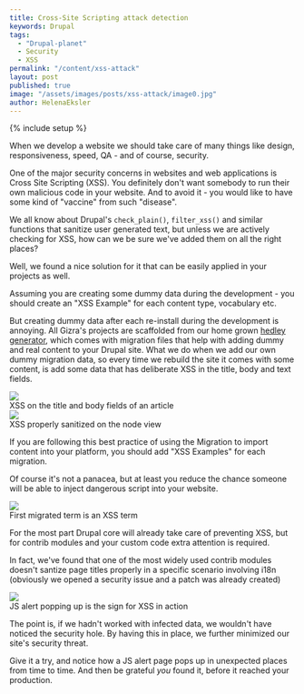 ```yaml
---
title: Cross-Site Scripting attack detection
keywords: Drupal
tags:
  - "Drupal-planet"
  - Security
  - XSS
permalink: "/content/xss-attack"
layout: post
published: true
image: "/assets/images/posts/xss-attack/image0.jpg"
author: HelenaEksler
---
```



{% include setup %}

When we develop a website we should take care of many things like design, responsiveness, speed, QA - and of course, security.

One of the major security concerns in websites and web applications is Cross Site Scripting (XSS). You definitely don't want somebody to run their own malicious code in your website.
And to avoid it - you would like to have some kind of "vaccine" from such "disease".

We all know about Drupal's `check_plain()`, `filter_xss()` and similar functions that sanitize user generated text, but unless we are actively checking for XSS, how can we be sure we've added them on all the right places?

Well, we found a nice solution for it that can be easily applied in your projects as well.

<!-- more -->

Assuming you are creating some dummy data during the development - you should create an "XSS Example" for each content type, vocabulary etc.

But creating dummy data after each re-install during the development is annoying. All Gizra's projects are scaffolded from our home grown [hedley generator](/content/yo-hedley/), which comes with migration files that help with adding dummy and real content to your Drupal site. What we do when we add our own dummy migration data, so every time we rebuild the site it comes with some content, is add some data that has deliberate XSS in the title, body and text fields.

<div class="thumbnail">
  <img src="{{BASE_PATH}}/assets/images/posts/xss-attack/image1.jpg">
  <div class="caption">XSS on the title and body fields of an article</div>
</div>
<div class="thumbnail">
  <img src="{{BASE_PATH}}/assets/images/posts/xss-attack/image2.jpg">
  <div class="caption">XSS properly sanitized on the node view</div>
</div>

If you are following this best practice of using the Migration to import content into your platform, you should add "XSS Examples" for each migration.

Of course it's not a panacea, but at least you reduce the chance someone will be able to inject dangerous script into your website.

<div class="thumbnail">
  <img src="{{BASE_PATH}}/assets/images/posts/xss-attack/image3.jpg">
  <div class="caption">First migrated term is an XSS term</div>
</div>

For the most part Drupal core will already take care of preventing XSS, but for contrib modules and your custom code extra attention is required.

In fact, we've found that one of the most widely used contrib modules doesn't santize page titles properly in a specific scenario involving i18n (obviously we opened a security issue and a patch was already created)

<div class="thumbnail">
  <img src="{{BASE_PATH}}/assets/images/posts/xss-attack/image4.jpg">
  <div class="caption">JS alert popping up is the sign for XSS in action</div>
</div>

The point is, if we hadn't worked with infected data, we wouldn't have noticed the security hole. By having this in place, we further minimized our site's security threat.

Give it a try, and notice how a JS alert page pops up in unexpected places from time to time. And then be grateful _you_ found it, before it reached your production.
